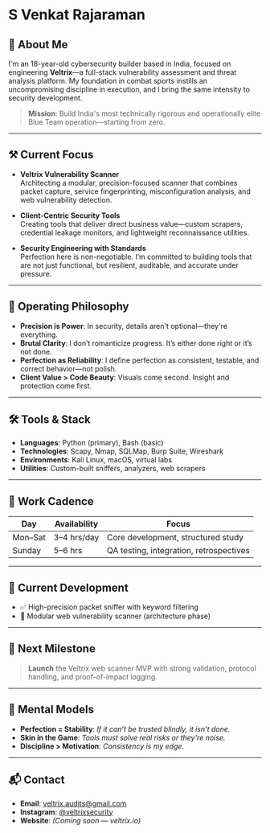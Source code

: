 # S Venkat Rajaraman

## 👤 About Me

I'm an 18-year-old cybersecurity builder based in India, focused on engineering **Veltrix**—a full-stack vulnerability assessment and threat analysis platform. My foundation in combat sports instills an uncompromising discipline in execution, and I bring the same intensity to security development.

> **Mission**: Build India's most technically rigorous and operationally elite Blue Team operation—starting from zero.

---

## ⚒️ Current Focus

- **Veltrix Vulnerability Scanner**  
  Architecting a modular, precision-focused scanner that combines packet capture, service fingerprinting, misconfiguration analysis, and web vulnerability detection.

- **Client-Centric Security Tools**  
  Creating tools that deliver direct business value—custom scrapers, credential leakage monitors, and lightweight reconnaissance utilities.

- **Security Engineering with Standards**  
  Perfection here is non-negotiable. I’m committed to building tools that are not just functional, but resilient, auditable, and accurate under pressure.

---

## 🧠 Operating Philosophy

- **Precision is Power**: In security, details aren't optional—they're everything.
- **Brutal Clarity**: I don’t romanticize progress. It’s either done right or it’s not done.
- **Perfection as Reliability**: I define perfection as consistent, testable, and correct behavior—not polish.
- **Client Value > Code Beauty**: Visuals come second. Insight and protection come first.

---

## 🛠️ Tools & Stack

- **Languages**: Python (primary), Bash (basic)
- **Technologies**: Scapy, Nmap, SQLMap, Burp Suite, Wireshark
- **Environments**: Kali Linux, macOS, virtual labs
- **Utilities**: Custom-built sniffers, analyzers, web scrapers

---

## 📅 Work Cadence

| Day       | Availability | Focus                                    |
|-----------|--------------|-------------------------------------------|
| Mon–Sat   | 3–4 hrs/day  | Core development, structured study        |
| Sunday    | 5–6 hrs      | QA testing, integration, retrospectives   |

---

## 🚧 Current Development

- ✅ High-precision packet sniffer with keyword filtering
- 🚧 Modular web vulnerability scanner (architecture phase)

---

## 🎯 Next Milestone

> **Launch** the Veltrix web scanner MVP with strong validation, protocol handling, and proof-of-impact logging.

---

## 🧭 Mental Models

- **Perfection = Stability**: *If it can’t be trusted blindly, it isn’t done.*
- **Skin in the Game**: *Tools must solve real risks or they're noise.*
- **Discipline > Motivation**: *Consistency is my edge.*

---

## 📬 Contact

- **Email**: veltrix.audits@gmail.com
- **Instagram**: [@veltrixsecurity](https://www.instagram.com/veltrixsecurity/)
- **Website**: *(Coming soon — veltrix.io)*

